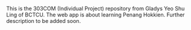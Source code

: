 This is the 303COM (Individual Project) repository from Gladys Yeo Shu Ling of BCTCU. The web app is about learning Penang Hokkien. Further description to be added soon.
